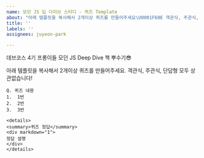 ```yaml
---
name: 모던 JS 딥 다이브 스터디 - 퀴즈 Template
about: "아래 템플릿을 복사해서 2개이상 퀴즈를 만들어주세요\U0001F60E 객관식, 주관식, 단답형 모두 상관없습니다!"
title: ''
labels: ''
assignees: juyeon-park

---
```


데브코스 4기 프롱이들 모던 JS Deep Dive 책 뿌수기😎

아래 템플릿을 복사해서 2개이상 퀴즈를 만들어주세요. 객관식, 주관식, 단답형 모두 상관없습니다!

```
Q. 퀴즈 내용
1.  1번
2.  2번
3.  3번

<details>
<summary>퀴즈 정답</summary>
<div markdown="1">    
정답 설명
</div>
</details>
```
